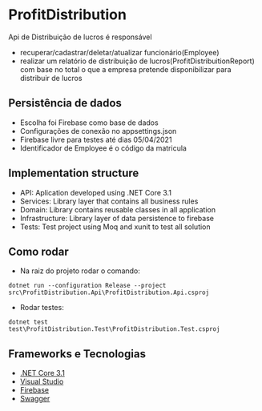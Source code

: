 # ProfitDistribution
Api de Distribuição de lucros é responsável 
- recuperar/cadastrar/deletar/atualizar funcionário(Employee)
- realizar um relatório de distribuição de lucros(ProfitDistribuitionReport) com base no total o que a empresa pretende disponibilizar para distribuir de lucros

## Persistência de dados
- Escolha foi Firebase como base de dados
- Configurações de conexão no appsettings.json
- Firebase livre para testes até dias  05/04/2021
- Identificador de Employee é o código da matricula

## Implementation structure
- API: Aplication developed using .NET  Core 3.1
- Services: Library layer that contains all business rules
- Domain: Library contains reusable classes in all application
- Infrastructure: Library layer of data persistence to firebase
- Tests: Test project using Moq and xunit to test all solution

## Como rodar
- Na raiz do projeto rodar o comando:
```
dotnet run --configuration Release --project src\ProfitDistribution.Api\ProfitDistribution.Api.csproj
```
- Rodar testes:
```
dotnet test test\ProfitDistribution.Test\ProfitDistribution.Test.csproj
```

## Frameworks e Tecnologias
 - [.NET  Core 3.1](https://docs.microsoft.com/pt-br/dotnet/core/introduction)
 - [Visual Studio](https://visualstudio.microsoft.com/pt-br/)
 - [Firebase](https://firebase.google.com/products/realtime-database)
 - [Swagger](https://swagger.io/)
 